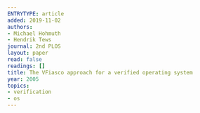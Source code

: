 ```yaml
---
ENTRYTYPE: article
added: 2019-11-02
authors:
- Michael Hohmuth
- Hendrik Tews
journal: 2nd PLOS
layout: paper
read: false
readings: []
title: The VFiasco approach for a verified operating system
year: 2005
topics:
- verification
- os
---
```

